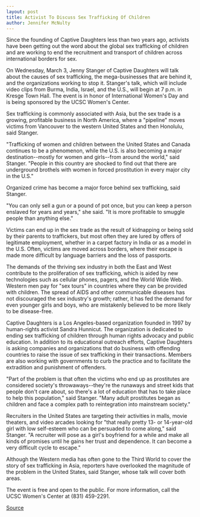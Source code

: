 ```yaml
---
layout: post
title: Activist To Discuss Sex Trafficking Of Children
author: Jennifer McNulty
---
```


Since the founding of Captive Daughters less than two years ago, activists have been getting out the word about the global sex trafficking of children and are working to end the recruitment and transport of children across international borders for sex.

On Wednesday, March 3, Jenny Stanger of Captive Daughters will talk about the causes of sex trafficking, the mega-businesses that are behind it, and the organizations working to stop it. Stanger's talk, which will include video clips from Burma, India, Israel, and the U.S., will begin at 7 p.m. in Kresge Town Hall. The event is in honor of International Women's Day and is being sponsored by the UCSC Women's Center.

Sex trafficking is commonly associated with Asia, but the sex trade is a growing, profitable business in North America, where a "pipeline" moves victims from Vancouver to the western United States and then Honolulu, said Stanger.

"Trafficking of women and children between the United States and Canada continues to be a phenomenon, while the U.S. is also becoming a major destination--mostly for women and girls--from around the world," said Stanger. "People in this country are shocked to find out that there are underground brothels with women in forced prostitution in every major city in the U.S."

Organized crime has become a major force behind sex trafficking, said Stanger.

"You can only sell a gun or a pound of pot once, but you can keep a person enslaved for years and years," she said. "It is more profitable to smuggle people than anything else."

Victims can end up in the sex trade as the result of kidnapping or being sold by their parents to traffickers, but most often they are lured by offers of legitimate employment, whether in a carpet factory in India or as a model in the U.S. Often, victims are moved across borders, where their escape is made more difficult by language barriers and the loss of passports.

The demands of the thriving sex industry in both the East and West contribute to the proliferation of sex trafficking, which is aided by new technologies such as cellular phones, pagers, and the World Wide Web. Western men pay for "sex tours" in countries where they can be provided with children. The spread of AIDS and other communicable diseases has not discouraged the sex industry's growth; rather, it has fed the demand for even younger girls and boys, who are mistakenly believed to be more likely to be disease-free.

Captive Daughters is a Los Angeles-based organization founded in 1997 by human-rights activist Sandra Hunnicut. The organization is dedicated to ending sex trafficking of children through human rights advocacy and public education. In addition to its educational outreach efforts, Captive Daughters is asking companies and organizations that do business with offending countries to raise the issue of sex trafficking in their transactions. Members are also working with governments to curb the practice and to facilitate the extradition and punishment of offenders.

"Part of the problem is that often the victims who end up as prostitutes are considered society's throwaways--they're the runaways and street kids that people don't care about, so there's a lot of education that has to take place to help this population," said Stanger. "Many adult prostitutes began as children and face a complex path to reintegration into mainstream society."

Recruiters in the United States are targeting their activities in malls, movie theaters, and video arcades looking for "that really pretty 13- or 14-year-old girl with low self-esteem who can be persuaded to come along," said Stanger. "A recruiter will pose as a girl's boyfriend for a while and make all kinds of promises until he gains her trust and dependence. It can become a very difficult cycle to escape."

Although the Western media has often gone to the Third World to cover the story of sex trafficking in Asia, reporters have overlooked the magnitude of the problem in the United States, said Stanger, whose talk will cover both areas.

The event is free and open to the public. For more information, call the UCSC Women's Center at (831) 459-2291.

[Source](http://www1.ucsc.edu/oncampus/currents/98-99/02-22/traffic.htm "Permalink to Sex trafficking talk at UCSC; 02-22-99")
